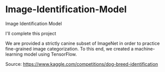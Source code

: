 # Image-Identification-Model
Image Identification Model

I'll complete this project

 We are provided a strictly canine subset of ImageNet in order to practice fine-grained image categorization.
 To this end, we created a machine-learning model using TensorFlow.

 Source: https://www.kaggle.com/competitions/dog-breed-identification
